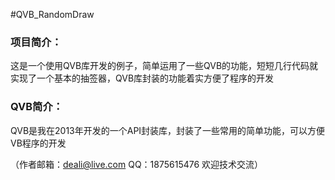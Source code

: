 #QVB_RandomDraw

### 项目简介：
这是一个使用QVB库开发的例子，简单运用了一些QVB的功能，短短几行代码就实现了一个基本的抽签器，QVB库封装的功能着实方便了程序的开发

### QVB简介：
QVB是我在2013年开发的一个API封装库，封装了一些常用的简单功能，可以方便VB程序的开发

（作者邮箱：deali@live.com QQ：1875615476 欢迎技术交流）
